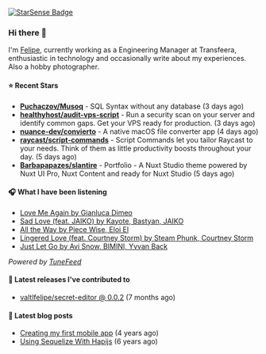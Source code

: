 <a href="https://starsense.app/developer-types" target="_blank"><img src="https://starsense.app/api/badge/?user=valtlfelipe" alt="StarSense Badge"></a>

### Hi there 👋

I'm [Felipe](https://felipevm.com), currently working as a Engineering Manager at Transfeera, enthusiastic in technology and occasionally write about my experiences. Also a hobby photographer.

#### ⭐ Recent Stars
- **[Puchaczov/Musoq](https://github.com/Puchaczov/Musoq)** - SQL Syntax without any database (3 days ago)
- **[healthyhost/audit-vps-script](https://github.com/healthyhost/audit-vps-script)** - Run a security scan on your server and identify common gaps. Get your VPS ready for production. (3 days ago)
- **[nuance-dev/convierto](https://github.com/nuance-dev/convierto)** - A native macOS file converter app (4 days ago)
- **[raycast/script-commands](https://github.com/raycast/script-commands)** - Script Commands let you tailor Raycast to your needs. Think of them as little productivity boosts throughout your day. (5 days ago)
- **[Barbapapazes/slantire](https://github.com/Barbapapazes/slantire)** - Portfolio - A Nuxt Studio theme powered by Nuxt UI Pro, Nuxt Content and ready for Nuxt Studio (5 days ago)

#### 🎧 What I have been listening
- [Love Me Again by Gianluca Dimeo](https://open.spotify.com/track/6EXhqQPfmTmtdz5apO92PE)
- [Sad Love (feat. JAIKO) by Kayote, Bastyan, JAIKO](https://open.spotify.com/track/7ClzJE519FxZeSp2UoTZvt)
- [All the Way by Piece Wise, Eloi El](https://open.spotify.com/track/5mHt8xsbIW661fnMBOwlTw)
- [Lingered Love (feat. Courtney Storm) by Steam Phunk, Courtney Storm](https://open.spotify.com/track/0ri2rVapK5XjXf2fqkAjJK)
- [Just Let Go by Avi Snow, BIMINI, Yvvan Back](https://open.spotify.com/track/2vrpdYpLEhRoJJWxcwQKm1)

_Powered by [TuneFeed](https://tunefeed.app?ref=valtlfelipe-gh-profile)_ 

#### 🚀 Latest releases I've contributed to


- [valtlfelipe/secret-editor @ 0.0.2](https://github.com/valtlfelipe/secret-editor/releases/tag/0.0.2) (7 months ago)

#### 📄 Latest blog posts
- [Creating my first mobile app](https://felipevm.com/posts/creating-my-first-mobile-app/) (4 years ago)
- [Using Sequelize With Hapijs](https://felipevm.com/posts/using-sequelize-with-hapijs/) (6 years ago)
